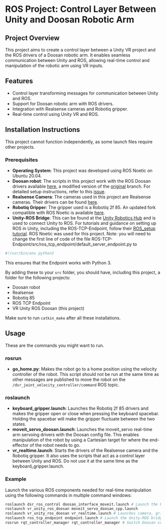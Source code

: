 # ROS Project: Control Layer Between Unity and Doosan Robotic Arm

## Project Overview

This project aims to create a control layer between a Unity VR project and the ROS drivers of a Doosan robotic arm. It enables seamless communication between Unity and ROS, allowing real-time control and manipulation of the robotic arm using VR inputs.

## Features
- Control layer transforming messages for communication between Unity and ROS.
- Support for Doosan robotic arm with ROS drivers.
- Integration with Realsense cameras and Robotiq gripper.
- Real-time control using Unity VR and ROS.

## Installation Instructions

This project cannot function independently, as some launch files require other projects.

### Prerequisites

- **Operating System**: This project was developed using ROS Noetic on Ubuntu 20.04.
- **Doosan robot**: The scripts in this project work with the ROS Doosan drivers available [here](https://github.com/ETS-J-Boutin/doosan-robot_RT), a modified version of the [original](https://github.com/BryanStuurman/doosan-robot) branch. For detailed setup instructions, refer to this [issue](https://github.com/doosan-robotics/doosan-robot/issues/99).
- **Realsense Camera**: The cameras used in this project are Realsense cameras. Their drivers can be found [here](https://github.com/rjwb1/realsense-ros).
- **Robotiq Gripper**: The gripper used is a Robotiq 2f 85. An updated fork compatible with ROS Noetic is available [here](https://github.com/alexandre-bernier/robotiq_85_gripper).
- **Unity-ROS Bridge**: This can be found at the [Unity Robotics Hub](https://github.com/Unity-Technologies/Unity-Robotics-Hub) and is used to connect Unity to ROS. For tutorials and guidance on setting up ROS in Unity, including the ROS-TCP-Endpoint, follow their [ROS_setup tutorial](https://github.com/Unity-Technologies/Unity-Robotics-Hub/blob/main/tutorials/pick_and_place/0_ros_setup.md). ROS Noetic was used for this project. Note: you will need to change the first line of code of the file ROS-TCP-Endpoint/src/ros_tcp_endpoint/default_server_endpoint.py to
```bash
#!/usr/bin/env python3
```
This ensures that the Endpoint works with Python 3.

By adding these to your `src` folder, you should have, including this project, a folder for the following projects:
- Doosan robot
- Realsense
- Robotiq 85
- ROS TCP Endpoint
- VR Unity ROS Doosan (this project)

Make sure to run `catkin_make` after all these installations.

## Usage

These are the commands you might want to run.

### rosrun

- **go_home.py**: Makes the robot go to a home position using the velocity controller of the robot. This script should not be run at the same time as other messages are published to move the robot on the `/dsr_joint_velocity_controller/command` ROS topic.

### roslaunch

- **keyboard_gripper.launch**: Launches the Robotiq 2f 85 drivers and makes the gripper open or close when pressing the keyboard spacebar. Holding the spacebar will make the gripper fluctuate between the two states.
- **moveit_servo_doosan.launch**: Launches the moveit_servo real-time arm servoing drivers with the Doosan config file. This enables manipulation of the robot by using a Cartesian target for where the end-effector of the robot needs to go.
- **vr_realtime.launch**: Starts the drivers of the Realsense camera and the Robotiq gripper. It also uses the scripts that act as a control layer between Unity and ROS. Do not use it at the same time as the keyboard_gripper.launch.

### Example

Launch the various ROS components needed for real-time manipulation using the following commands in multiple command windows:

  ```bash
  roslaunch dsr_ros_control doosan_interface_moveit.launch # Launch the ROS driver for real-time control.
  roslaunch vr_unity_ros_doosan moveit_servo_doosan_cpp.launch 
  roslaunch vr_unity_ros_doosan vr_realtime.launch # Launches camera, gripper, and conversion scripts. Permissions for the gripper may need adjustment (`sudo chmod 777 /dev/ttyUSB0`).
  roslaunch ros_tcp_endpoint endpoint.launch # Launch the Unity-ROS bridge
  rosrun rqt_controller_manager rqt_controller_manager # Switch Doosan controller to velocity control.
